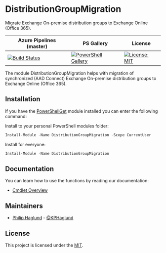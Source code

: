 # DistributionGroupMigration
Migrate Exchange On-premise distribution groups to Exchange Online (Office 365).

| Azure Pipelines (master) | PS Gallery | License
|---|---|---|
[![Build Status](https://dev.azure.com/omnicit/DistributionGroupMigration/_apis/build/status/PhilipHaglund.DistributionGroupMigration?branchName=master)](https://dev.azure.com/omnicit/DistributionGroupMigration/_apis/build/status/PhilipHaglund.DistributionGroupMigration?branchName=master) | [![PowerShell Gallery](https://img.shields.io/powershellgallery/dt/DistributionGroupMigration.svg)](https://www.powershellgallery.com/packages/DistributionGroupMigration/) | [![License: MIT](https://img.shields.io/badge/License-MIT-yellow.svg)](LICENSE)

The module DistributionGroupMigration helps with migration of synchronized (AAD Connect) Exchange On-premise distribution groups to Exchange Online (Office 365).


## Installation

If you have the [PowerShellGet](https://msdn.microsoft.com/powershell/gallery/readme) module installed
you can enter the following command:

Install to your personal PowerShell modules folder:
```PowerShell
Install-Module -Name DistributionGroupMigration -Scope CurrentUser
```

Install for everyone:
```PowerShell
Install-Module -Name DistributionGroupMigration
```


## Documentation

You can learn how to use the functions by reading our documentation:

- [Cmdlet Overview](docs/en-US/DistributionGroupMigration.md)

## Maintainers

- [Philip Haglund](https://github.com/PhilipHaglund) - [@KPHaglund](http://twitter.com/KPHaglund)

## License

This project is licensed under the [MIT](LICENSE).
